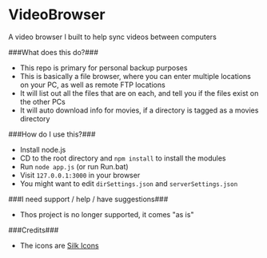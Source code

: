 # VideoBrowser
A video browser I built to help sync videos between computers

###What does this do?###
 - This repo is primary for personal backup purposes
 - This is basically a file browser, where you can enter multiple locations on your PC, as well as remote FTP locations
 - It will list out all the files that are on each, and tell you if the files exist on the other PCs
 - It will auto download info for movies, if a directory is tagged as a movies directory

###How do I use this?###
 - Install node.js
 - CD to the root directory and `npm install` to install the modules
 - Run `node app.js` (or run Run.bat)
 - Visit `127.0.0.1:3000` in your browser
 - You might want to edit `dirSettings.json` and `serverSettings.json`

###I need support / help / have suggestions###
 - Thos project is no longer supported, it comes "as is"

###Credits###
 - The icons are [Silk Icons](http://www.famfamfam.com/lab/icons/silk/)
